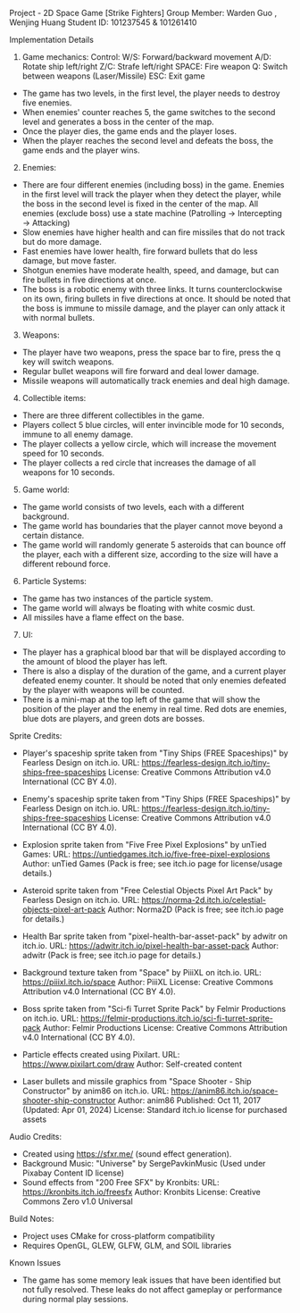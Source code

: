Project - 2D Space Game [Strike Fighters]
Group Member: Warden Guo , Wenjing Huang 
Student ID: 101237545 & 101261410

Implementation Details

1. Game mechanics:
 Control:
 	W/S: Forward/backward movement
 	A/D: Rotate ship left/right
 	Z/C: Strafe left/right
 	SPACE: Fire weapon
 	Q: Switch between weapons (Laser/Missile)
 	ESC: Exit game
- The game has two levels, in the first level, the player needs to destroy five enemies.
- When enemies' counter reaches 5, the game switches to the second level and generates a boss in the center of the map.
- Once the player dies, the game ends and the player loses.
- When the player reaches the second level and defeats the boss, the game ends and the player wins.

2. Enemies:
- There are four different enemies (including boss) in the game. Enemies in the first level will track the player when they detect the player, while the boss in the second level is fixed in the center of the map. All enemies (exclude boss) use a state machine (Patrolling → Intercepting → Attacking)
- Slow enemies have higher health and can fire missiles that do not track but do more damage.
- Fast enemies have lower health, fire forward bullets that do less damage, but move faster.
- Shotgun enemies have moderate health, speed, and damage, but can fire bullets in five directions at once.
- The boss is a robotic enemy with three links. It turns counterclockwise on its own, firing bullets in five directions at once. It should be noted that the boss is immune to missile damage, and the player can only attack it with normal bullets.

3. Weapons:
- The player have two weapons, press the space bar to fire, press the q key will switch weapons.
- Regular bullet weapons will fire forward and deal lower damage.
- Missile weapons will automatically track enemies and deal high damage.

4. Collectible items:
- There are three different collectibles in the game.
- Players collect 5 blue circles, will enter invincible mode for 10 seconds, immune to all enemy damage.
- The player collects a yellow circle, which will increase the movement speed for 10 seconds.
- The player collects a red circle that increases the damage of all weapons for 10 seconds.

5. Game world:
- The game world consists of two levels, each with a different background.
- The game world has boundaries that the player cannot move beyond a certain distance.
- The game world will randomly generate 5 asteroids that can bounce off the player, each with a different size, according to the size will have a different rebound force.

6. Particle Systems:
- The game has two instances of the particle system.
- The game world will always be floating with white cosmic dust.
- All missiles have a flame effect on the base.

7. UI:
- The player has a graphical blood bar that will be displayed according to the amount of blood the player has left.
- There is also a display of the duration of the game, and a current player defeated enemy counter. It should be noted that only enemies defeated by the player with weapons will be counted.
- There is a mini-map at the top left of the game that will show the position of the player and the enemy in real time. Red dots are enemies, blue dots are players, and green dots are bosses.

Sprite Credits:
- Player's spaceship sprite taken from "Tiny Ships (FREE Spaceships)" by Fearless Design on itch.io.
  URL: https://fearless-design.itch.io/tiny-ships-free-spaceships
  License: Creative Commons Attribution v4.0 International (CC BY 4.0).

- Enemy's spaceship sprite taken from "Tiny Ships (FREE Spaceships)" by Fearless Design on itch.io.
  URL: https://fearless-design.itch.io/tiny-ships-free-spaceships
  License: Creative Commons Attribution v4.0 International (CC BY 4.0).

- Explosion sprite taken from "Five Free Pixel Explosions" by unTied Games:
  URL: https://untiedgames.itch.io/five-free-pixel-explosions
  Author: unTied Games
  (Pack is free; see itch.io page for license/usage details.)

- Asteroid sprite taken from "Free Celestial Objects Pixel Art Pack" by Fearless Design on itch.io.
  URL: https://norma-2d.itch.io/celestial-objects-pixel-art-pack
  Author: Norma2D
  (Pack is free; see itch.io page for details.)

- Health Bar sprite taken from "pixel-health-bar-asset-pack" by adwitr on itch.io.
  URL: https://adwitr.itch.io/pixel-health-bar-asset-pack
  Author: adwitr
  (Pack is free; see itch.io page for details.)

- Background texture taken from "Space" by PiiiXL on itch.io.
  URL: https://piiixl.itch.io/space
  Author: PiiiXL
  License: Creative Commons Attribution v4.0 International (CC BY 4.0).

- Boss sprite taken from "Sci-fi Turret Sprite Pack" by Felmir Productions on itch.io.
  URL: https://felmir-productions.itch.io/sci-fi-turret-sprite-pack
  Author: Felmir Productions
  License: Creative Commons Attribution v4.0 International (CC BY 4.0).

- Particle effects created using Pixilart.
  URL: https://www.pixilart.com/draw
  Author: Self-created content

- Laser bullets and missile graphics from "Space Shooter - Ship Constructor" by anim86 on itch.io.
  URL: https://anim86.itch.io/space-shooter-ship-constructor
  Author: anim86
  Published: Oct 11, 2017 (Updated: Apr 01, 2024)
  License: Standard itch.io license for purchased assets


Audio Credits:
- Created using https://sfxr.me/ (sound effect generation).
- Background Music: "Universe" by SergePavkinMusic
  (Used under Pixabay Content ID license)
- Sound effects from "200 Free SFX" by Kronbits:
  URL: https://kronbits.itch.io/freesfx
  Author: Kronbits
  License: Creative Commons Zero v1.0 Universal

Build Notes:
- Project uses CMake for cross-platform compatibility
- Requires OpenGL, GLEW, GLFW, GLM, and SOIL libraries

Known Issues
- The game has some memory leak issues that have been identified but not fully resolved. These leaks do not affect gameplay or performance during normal play sessions.
